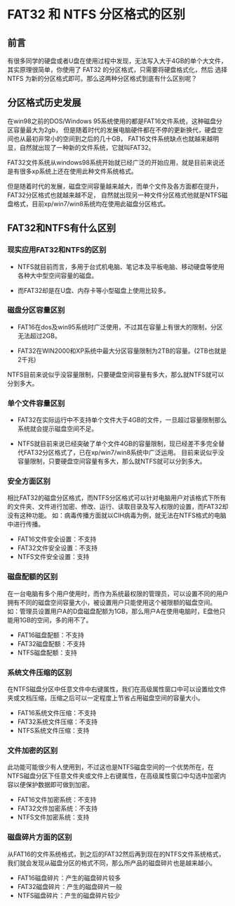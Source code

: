 # FAT32 和 NTFS 分区格式的区别

## 前言

有很多同学的硬盘或者U盘在使用过程中发现，无法写入大于4GB的单个大文件，
其实原理很简单，你使用了 FAT32 的分区格式，只需要将硬盘格式化，然后
选择 NTFS 为新的分区格式即可。那么这两种分区格式到底有什么区别呢？

## 分区格式历史发展

在win98之前的DOS/Windows 95系统使用的都是FAT16文件系统，这种磁盘分区容量最大为2gb，
但是随着时代的发展电脑硬件都在不停的更新换代，硬盘空间也从最初非常小的空间到之后的几十GB，
FAT16文件系统缺点也就越来越明显，自然就出现了一种新的文件系统，它就叫FAT32。

FAT32文件系统从windows98系统开始就已经广泛的开始应用，就是目前来说还是有很多xp系统上还在使用此种文件系统格式。

但是随着时代的发展，磁盘空间容量越来越大，而单个文件及各方面都在提升，FAT32分区格式也就越来越不足，
自然就出现另一种文件分区格式他就是NTFS磁盘格式，目前xp/win7/win8系统均在使用此磁盘分区格式。

## FAT32和NTFS有什么区别

### 现实应用FAT32和NTFS的区别

- NTFS就目前而言，多用于台式机电脑、笔记本及平板电脑、移动硬盘等使用各种大中型空间容量的磁盘。

- 而FAT32却是在U盘、内存卡等小型磁盘上使用比较多。

### 磁盘分区容量区别

- FAT16在dos及win95系统时广泛使用，不过其在容量上有很大的限制，分区无法超过2GB。

- FAT32在WIN2000和XP系统中最大分区容量限制为2TB的容量。(2TB也就是2千兆)

NTFS目前来说似乎没容量限制，只要硬盘空间容量有多大，那么就NTFS就可以分到多大。

### 单个文件容量区别

- FAT32在实际运行中不支持单个文件大于4GB的文件，一旦超过容量限制那么系统就会提示磁盘空间不足。

- NTFS就目前来说已经突破了单个文件4GB的容量限制，现已经差不多完全替代FAT32分区格式了，已在xp/win7/win8系统中广泛运用。
目前来说似乎没容量限制，只要硬盘空间容量有多大，那么就NTFS就可以分到多大。

### 安全方面区别

相比FAT32的磁盘分区格式，而NTFS分区格式可以针对电脑用户对该格式下所有的文件夹、文件进行加密、修改、运行、读取目录及写入权限的设置，而FAT32却没有这种功能。
如：病毒传播方面就以CIH病毒为例，就无法在NTFS格式的电脑中进行传播。

- FAT16文件安全设置：不支持
- FAT32文件安全设置：不支持
- NTFS文件安全设置：支持

### 磁盘配额的区别

在一台电脑有多个用户使用时，而作为系统最权限的管理员，可以设置不同的用户拥有不同的磁盘空间容量大小，被设置用户只能使用这个被限额的磁盘空间。
如：管理员设置用户A的D盘磁盘配额为1GB，那么用户A在使用电脑时，E盘他只能用1GB的空间，多的用不了。

- FAT16磁盘配额：不支持
- FAT32磁盘配额：不支持
- NTFS磁盘配额：支持

### 系统文件压缩的区别

在NTFS磁盘分区中任意文件中右键属性，我们在高级属性窗口中可以设置给文件夹或文档压缩，压缩之后可以一定程度上节省占用磁盘空间的容量大小。

- FAT16系统文件压缩：不支持
- FAT32系统文件压缩：不支持
- NTFS系统文件压缩：支持

### 文件加密的区别

此功能可能很少有人使用到，不过这也是NTFS磁盘空间的一个优势所在，在NTFS磁盘分区下任意文件夹或文件上右键属性，在高级属性窗口中勾选中加密内容以便保护数据即可做到加密。

- FAT16文件加密系统：不支持
- FAT32文件加密系统：不支持
- NTFS文件加密系统：支持

### 磁盘碎片方面的区别

从FAT16的文件系统格式，到之后的FAT32然后再到现在的NTFS文件系统格式，我们就会发现从磁盘分区的格式不同，那么所产品的磁盘碎片也是越来越小。

- FAT16磁盘碎片：产生的磁盘碎片较多
- FAT32磁盘碎片：产生的磁盘碎片一般
- NTFS磁盘碎片：产生的磁盘碎片较少
